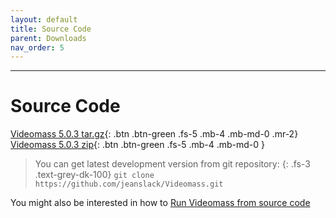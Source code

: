 ```yaml
---
layout: default
title: Source Code
parent: Downloads
nav_order: 5
---
```


---
  
# Source Code

[Videomass 5.0.3 tar.gz](https://github.com/jeanslack/Videomass/archive/refs/tags/v5.0.3.tar.gz){: .btn .btn-green .fs-5 .mb-4 .mb-md-0 .mr-2}
[Videomass 5.0.3 zip](https://github.com/jeanslack/Videomass/archive/refs/tags/v5.0.3.zip){: .btn .btn-green .fs-5 .mb-4 .mb-md-0 } 

> You can get latest development version from git repository:
{: .fs-3 .text-grey-dk-100}
> `git clone https://github.com/jeanslack/Videomass.git`

You might also be interested in how to 
[Run Videomass from source code](https://github.com/jeanslack/Videomass/wiki/Run-Videomass-from-source-code) 
